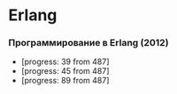 # Erlang

### Программирование в Erlang (2012)
* [progress: 39 from 487]
* [progress: 45 from 487]
* [progress: 89 from 487]
